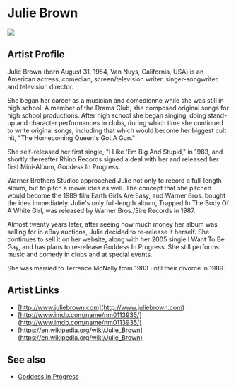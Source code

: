 # Julie Brown

![](../../asssets/artists/Julie_Brown.png)

## Artist Profile

Julie Brown (born August 31, 1954, Van Nuys, California, USA) is an American actress, comedian, screen/television writer, singer-songwriter, and television director. 

She began her career as a musician and comedienne while she was still in high school. A member of the Drama Club, she composed original songs for high school productions. After high school she began singing, doing stand-up and character performances in clubs, during which time she continued to write original songs, including that which would become her biggest cult hit, "The Homecoming Queen's Got A Gun."

She self-released her first single, "I Like 'Em Big And Stupid," in 1983, and shortly thereafter Rhino Records signed a deal with her and released her first Mini-Album, Goddess In Progress.

Warner Brothers Studios approached Julie not only to record a full-length album, but to pitch a movie idea as well. The concept that she pitched would become the 1989 film Earth Girls Are Easy, and Warner Bros. bought the idea immediately. Julie's only full-length album, Trapped In The Body Of A White Girl, was released by Warner Bros./Sire Records in 1987.

Almost twenty years later, after seeing how much money her album was selling for in eBay auctions, Julie decided to re-release it herself. She continues to sell it on her website, along with her 2005 single I Want To Be Gay, and has plans to re-release Goddess In Progress. She still performs music and comedy in clubs and at special events.

She was married to Terrence McNally from 1983 until their divorce in 1989.

## Artist Links

- [http://www.juliebrown.com](http://www.juliebrown.com)
- [http://www.imdb.com/name/nm0113935/](http://www.imdb.com/name/nm0113935/)
- [https://en.wikipedia.org/wiki/Julie_Brown](https://en.wikipedia.org/wiki/Julie_Brown)


## See also

- [Goddess In Progress](Julie_Brown-Goddess_In_Progress.md)
